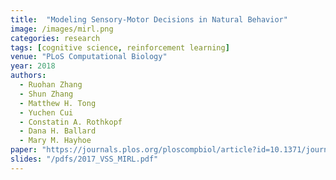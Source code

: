 ```yaml
---
title:  "Modeling Sensory-Motor Decisions in Natural Behavior"
image: /images/mirl.png
categories: research
tags: [cognitive science, reinforcement learning]
venue: "PLoS Computational Biology"
year: 2018
authors:
  - Ruohan Zhang
  - Shun Zhang
  - Matthew H. Tong
  - Yuchen Cui
  - Constatin A. Rothkopf
  - Dana H. Ballard
  - Mary M. Hayhoe
paper: "https://journals.plos.org/ploscompbiol/article?id=10.1371/journal.pcbi.1006518"
slides: "/pdfs/2017_VSS_MIRL.pdf"
---
```

<!-- A preliminary version is presented at _Multi-disciplinary Conference on Reinforcement Learning and Decision Making (RLDM)_, 2015. -->
